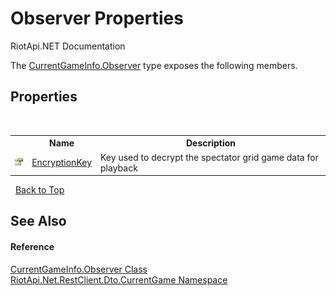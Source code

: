 # Observer Properties
RiotApi.NET Documentation 

The <a href="9598227b-c154-413b-fbfe-1a846dfae4d5">CurrentGameInfo.Observer</a> type exposes the following members.


## Properties
&nbsp;<table><tr><th></th><th>Name</th><th>Description</th></tr><tr><td>![Public property](media/pubproperty.gif "Public property")</td><td><a href="c1b423d0-8ef0-1ed9-35d0-f57ae490e549">EncryptionKey</a></td><td>
Key used to decrypt the spectator grid game data for playback</td></tr></table>&nbsp;
<a href="#observer-properties">Back to Top</a>

## See Also


#### Reference
<a href="9598227b-c154-413b-fbfe-1a846dfae4d5">CurrentGameInfo.Observer Class</a><br /><a href="bbea11c0-c392-300f-a301-1bda973e0e85">RiotApi.Net.RestClient.Dto.CurrentGame Namespace</a><br />